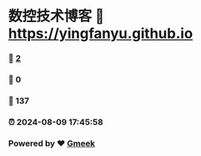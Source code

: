 # 数控技术博客 :link: https://yingfanyu.github.io 
### :page_facing_up: [2](https://yingfanyu.github.io/tag.html) 
### :speech_balloon: 0 
### :hibiscus: 137 
### :alarm_clock: 2024-08-09 17:45:58 
### Powered by :heart: [Gmeek](https://github.com/Meekdai/Gmeek)
